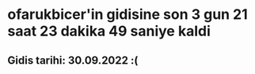 # ofarukbicer'in gidisine son 3 gun 21 saat 23 dakika 49 saniye kaldi

## Gidis tarihi: 30.09.2022 :(